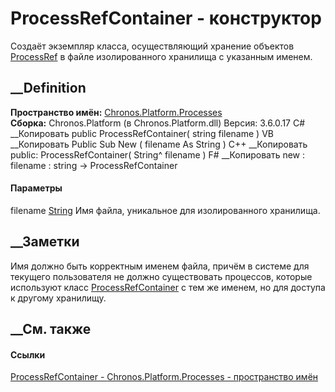 # ProcessRefContainer - конструктор
Создаёт экземпляр класса, осуществляющий хранение объектов
[ProcessRef](T_Chronos_Platform_Processes_ProcessRef.htm) в файле
изолированного хранилища с указанным именем.
## __Definition
 **Пространство имён:**
[Chronos.Platform.Processes](N_Chronos_Platform_Processes.htm)  
 **Сборка:** Chronos.Platform (в Chronos.Platform.dll) Версия: 3.6.0.17
C# __Копировать
     public ProcessRefContainer(
    	string filename
    )
VB __Копировать
     Public Sub New ( 
    	filename As String
    )
C++ __Копировать
     public:
    ProcessRefContainer(
    	String^ filename
    )
F# __Копировать
     new : 
            filename : string -> ProcessRefContainer
#### Параметры
filename [String](https://learn.microsoft.com/dotnet/api/system.string)
    Имя файла, уникальное для изолированного хранилища.
##  __Заметки
Имя должно быть корректным именем файла, причём в системе для текущего
пользователя не должно существовать процессов, которые используют класс
[ProcessRefContainer](T_Chronos_Platform_Processes_ProcessRefContainer.htm) с
тем же именем, но для доступа к другому хранилищу.
## __См. также
#### Ссылки
[ProcessRefContainer - ](T_Chronos_Platform_Processes_ProcessRefContainer.htm)
[Chronos.Platform.Processes - пространство
имён](N_Chronos_Platform_Processes.htm)
